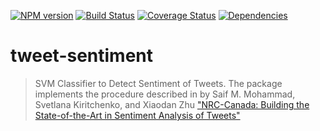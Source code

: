 [![NPM version][npm-image]][npm-url]
[![Build Status][travis-image]][travis-url]
[![Coverage Status][coveralls-image]][coveralls-url]
[![Dependencies][dependencies-image]][dependencies-url]

# tweet-sentiment

> SVM Classifier to Detect Sentiment of Tweets. The package implements the procedure described in  by Saif M. Mohammad, Svetlana Kiritchenko, and Xiaodan Zhu ["NRC-Canada: Building the State-of-the-Art in
Sentiment Analysis of Tweets"](http://www.umiacs.umd.edu/~saif/WebDocs/sentimentMKZ.pdf)

[npm-image]: https://badge.fury.io/js/tweet-sentiment.svg
[npm-url]: http://badge.fury.io/js/tweet-sentiment

[travis-image]: https://travis-ci.org/Planeshifter/tweet-sentiment.svg
[travis-url]: https://travis-ci.org/Planeshifter/tweet-sentiment

[coveralls-image]: https://img.shields.io/coveralls/Planeshifter/tweet-sentiment/master.svg
[coveralls-url]: https://coveralls.io/r/Planeshifter/tweet-sentiment?branch=master

[dependencies-image]: http://img.shields.io/david/Planeshifter/tweet-sentiment.svg
[dependencies-url]: https://david-dm.org/Planeshifter/tweet-sentiment
